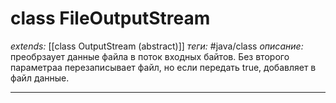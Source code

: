 # class FileOutputStream
*extends:* [[class OutputStream (abstract)]]
*теги:* #java/class 
*описание:* преобрзаует данные файла в поток входных байтов. Без второго параметраа перезаписывает файл, но если передать true, добавляет в файл данные.

---

